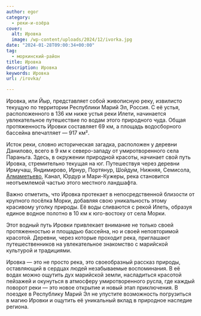 ```yaml
---
author: egor
category:
  - реки-и-озёра
cover:
  alt: Ировка
  image: /wp-content/uploads/2024/12/ivorka.jpg
date: "2024-01-28T09:00:34+00:00"
tag:
  - моркинский-район
title: Ировка
description: Ировка
keywords: Ировка
url: /irovka/

---
```

Ировка, или Йыр, представляет собой живописную реку, извилисто текущую по территории Республики Марий Эл, Россия. С её устья, расположенного в 136 км ниже устья реки Илети, начинается увлекательное путешествие по водам этого природного чуда. Общая протяженность Ировки составляет 69 км, а площадь водосборного бассейна впечатляет — 917 км².

Исток реки, словно историческая загадка, расположен у деревни Данилово, всего в 9 км к северо-западу от умиротворенного села Параньга. Здесь, в окружении природной красоты, начинает свой путь Ировка, стремительно текущая на юг. Путешествуя через деревни Ирмучаш, Яндимирово, Ирнур, Портянур, Шойдум, Нижняя, Семисола, [Алмаметьево](/almametevo/), Канал, Юрдур и Мари-Кужеры, река становится неотъемлемой частью этого местного ландшафта.

Важно отметить, что Ировка протекает в непосредственной близости от крупного посёлка Морки, добавляя свою уникальность этому красивому уголку природы. Её воды сливаются с рекой Илеть, образуя единое водное полотно в 10 км к юго-востоку от села Морки.

Этот водный путь Ировки привлекает внимание не только своей протяженностью и площадью бассейна, но и своей неповторимой красотой. Деревни, через которые проходит река, приглашают путешественников на увлекательное знакомство с марийской культурой и традициями.

Ировка — это не просто река, это своеобразный рассказ природы, оставляющий в сердцах людей незабываемые воспоминания. В её водах можно ощутить дух марийской земли, насладиться красотой пейзажей и окунуться в атмосферу умиротворенного русла, где каждый поворот реки — это новое открытие и новый этап приключения. В поездке в Республику Марий Эл не упустите возможность погрузиться в магию Ировки и ощутить её уникальный вклад в природное наследие региона.
